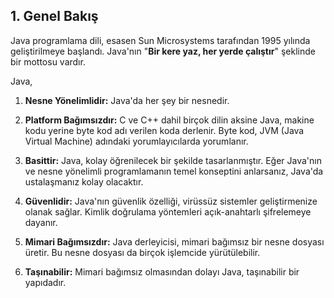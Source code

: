 ## 1. Genel Bakış

Java programlama dili, esasen Sun Microsystems tarafından 1995 yılında geliştirilmeye başlandı. Java'nın "**Bir kere yaz, her yerde çalıştır**" şeklinde bir mottosu vardır.

Java,

1. **Nesne Yönelimlidir:** Java'da her şey bir nesnedir.

2. **Platform Bağımsızdır:** C ve C++ dahil birçok dilin aksine Java, makine kodu yerine byte kod adı verilen koda derlenir. Byte kod, JVM (Java Virtual Machine) adındaki yorumlayıcılarda yorumlanır.

3. **Basittir:** Java, kolay öğrenilecek bir şekilde tasarlanmıştır. Eğer Java'nın ve nesne yönelimli programlamanın temel konseptini anlarsanız, Java'da ustalaşmanız kolay olacaktır.

4. **Güvenlidir:** Java'nın güvenlik özelliği, virüssüz sistemler geliştirmenize olanak sağlar. Kimlik doğrulama yöntemleri açık-anahtarlı şifrelemeye dayanır.

5. **Mimari Bağımsızdır:** Java derleyicisi, mimari bağımsız bir nesne dosyası üretir. Bu nesne dosyası da birçok işlemcide yürütülebilir.

6. **Taşınabilir:** Mimari bağımsız olmasından dolayı Java, taşınabilir bir yapıdadır.